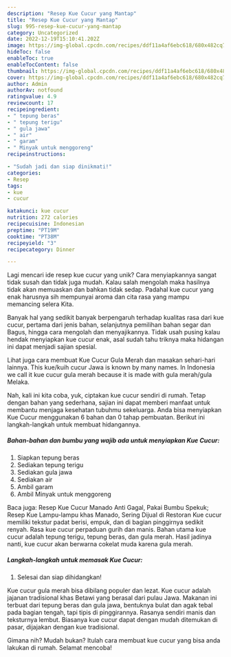 ```yaml
---
description: "Resep Kue Cucur yang Mantap"
title: "Resep Kue Cucur yang Mantap"
slug: 995-resep-kue-cucur-yang-mantap
category: Uncategorized
date: 2022-12-19T15:10:41.202Z
image: https://img-global.cpcdn.com/recipes/ddf11a4af6ebc618/680x482cq70/kue-cucur-foto-resep-utama.jpg
hideToc: false
enableToc: true
enableTocContent: false
thumbnail: https://img-global.cpcdn.com/recipes/ddf11a4af6ebc618/680x482cq70/kue-cucur-foto-resep-utama.jpg
cover: https://img-global.cpcdn.com/recipes/ddf11a4af6ebc618/680x482cq70/kue-cucur-foto-resep-utama.jpg
author: Admin
authorAv: notfound
ratingvalue: 4.9
reviewcount: 17
recipeingredient:
- " tepung beras"
- " tepung terigu"
- " gula jawa"
- " air"
- " garam"
- " Minyak untuk menggoreng"
recipeinstructions:

- "Sudah jadi dan siap dinikmati!"
categories:
- Resep
tags:
- kue
- cucur

katakunci: kue cucur 
nutrition: 272 calories
recipecuisine: Indonesian
preptime: "PT19M"
cooktime: "PT38M"
recipeyield: "3"
recipecategory: Dinner

---
```





Lagi mencari ide resep kue cucur yang unik? Cara menyiapkannya sangat tidak susah dan tidak juga mudah. Kalau salah mengolah maka hasilnya tidak akan memuaskan dan bahkan tidak sedap. Padahal kue cucur yang enak harusnya sih mempunyai aroma dan cita rasa yang mampu memancing selera Kita.





Banyak hal yang sedikit banyak berpengaruh terhadap kualitas rasa dari kue cucur, pertama dari jenis bahan, selanjutnya pemilihan bahan segar dan Bagus, hingga cara mengolah dan menyajikannya. Tidak usah pusing kalau hendak menyiapkan kue cucur enak,      asal sudah tahu triknya maka hidangan ini dapat menjadi sajian spesial.














Lihat juga cara membuat Kue Cucur Gula Merah dan masakan sehari-hari lainnya. This kue/kuih cucur Jawa is known by many names. In Indonesia we call it kue cucur gula merah because it is made with gula merah/gula Melaka.






Nah, kali ini kita coba, yuk, ciptakan kue cucur sendiri di rumah. Tetap dengan bahan yang sederhana, sajian ini dapat memberi manfaat untuk membantu menjaga kesehatan tubuhmu sekeluarga. Anda bisa menyiapkan Kue Cucur menggunakan 6 bahan dan 0 tahap pembuatan. Berikut ini langkah-langkah untuk membuat hidangannya.

<!--inarticleads1-->

##### Bahan-bahan dan bumbu yang wajib ada untuk menyiapkan Kue Cucur:

1. Siapkan  tepung beras
1. Sediakan  tepung terigu
1. Sediakan  gula jawa
1. Sediakan  air
1. Ambil  garam
1. Ambil  Minyak untuk menggoreng


Baca juga: Resep Kue Cucur Manado Anti Gagal, Pakai Bumbu Spekuk; Resep Kue Lampu-lampu khas Manado, Sering Dijual di Restoran Kue cucur memiliki tekstur padat berisi, empuk, dan di bagian pinggirnya sedikit renyah. Rasa kue cucur perpaduan gurih dan manis. Bahan utama kue cucur adalah tepung terigu, tepung beras, dan gula merah. Hasil jadinya nanti, kue cucur akan berwarna cokelat muda karena gula merah. 

<!--inarticleads2-->

##### Langkah-langkah untuk memasak Kue Cucur:


1. Selesai dan siap dihidangkan!

Kue cucur gula merah bisa dibilang populer dan lezat. Kue cucur adalah jajanan tradisional khas Betawi yang berasal dari pulau Jawa. Makanan ini terbuat dari tepung beras dan gula jawa, bentuknya bulat dan agak tebal pada bagian tengah, tapi tipis di pinggirannya. Rasanya sendiri manis dan teksturnya lembut. Biasanya kue cucur dapat dengan mudah ditemukan di pasar, dijajakan dengan kue tradisional. 

Gimana nih? Mudah bukan? Itulah cara membuat kue cucur yang bisa anda lakukan di rumah. Selamat mencoba!
